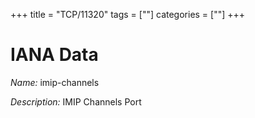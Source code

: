 +++
title = "TCP/11320"
tags = [""]
categories = [""]
+++

# IANA Data

_Name:_ imip-channels

_Description:_ IMIP Channels Port

